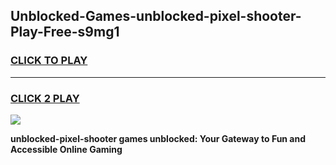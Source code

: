 
## Unblocked-Games-unblocked-pixel-shooter-Play-Free-s9mg1
<h3>
<a href="https://premium76.site?title=unblocked-pixel-shooter&ref=18A">CLICK TO PLAY</a></h3>
<hr>

<h3>
<a href="https://premium76.site?title=unblocked-pixel-shooter&ref=18A">CLICK 2 PLAY</a>
  
</h3>

<a href="https://premium76.site?title=unblocked-pixel-shooter&ref=18A"><img src="https://clearcache.store/games.png"></a>


**unblocked-pixel-shooter games unblocked: Your Gateway to Fun and Accessible Online Gaming**

